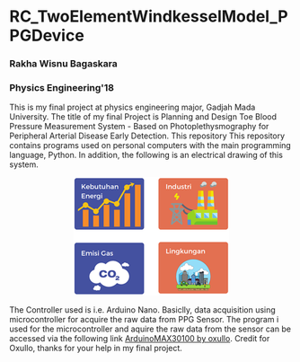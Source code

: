 # RC_TwoElementWindkesselModel_PPGDevice

### Rakha Wisnu Bagaskara
### Physics Engineering'18

This is my final project at physics engineering major, Gadjah Mada University. The title of my final Project is Planning and Design Toe Blood Pressure Measurement System - Based on Photoplethysmography for Peripheral Arterial Disease Early Detection. This repository This repository contains programs used on personal computers with the main programming language, Python. In addition, the following is an electrical drawing of this system.

<p align="center">
  <img src="https://github.com/BagaskaraRW/CO_and_NO_Gas_Prediction/blob/main/CONOGAS.png" />
</p>

The Controller used is i.e. Arduino Nano. Basiclly, data acquisition using microcontroller for acquire the raw data from PPG Sensor. The program i used for the microcontroller and aquire the raw data from the sensor can be accessed via the following link [ArduinoMAX30100 by oxullo](https://github.com/oxullo/Arduino-MAX30100.git). Credit for Oxullo, thanks for your help in my final project.

